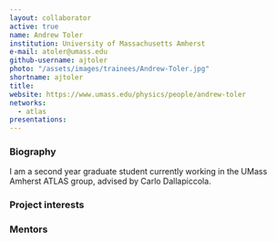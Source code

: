 ```yaml
---
layout: collaborator
active: true
name: Andrew Toler
institution: University of Massachusetts Amherst
e-mail: atoler@umass.edu
github-username: ajtoler
photo: "/assets/images/trainees/Andrew-Toler.jpg"
shortname: ajtoler
title: 
website: https://www.umass.edu/physics/people/andrew-toler
networks:
  - atlas
presentations:
---
```


### Biography
 
 I am a second year graduate student currently working in the UMass Amherst ATLAS group, advised by Carlo Dallapiccola. 

### Project interests

### Mentors 
